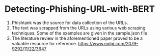 # Detecting-Phishing-URL-with-BERT
1. Phishtank was the source for data collection of the URLs.
2. The text was scrapped from the URLs using various web scraping techniques. Some of the examples are given in the sample.json file
3. The literature review in the aforementioned paper proved to be a valuable resource for reference.
https://www.mdpi.com/2079-9292/11/22/3647
